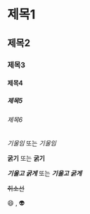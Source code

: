 # 제목1
## 제목2
### 제목3
#### 제목4
##### 제목5
###### 제목6 

*기울임* 또는 _기울임_

**굵기** 또는 __굵기__

***기울고 굵게*** 또는 ___기울고 굵게___

~~취소선~~

:smile: , :alien:

